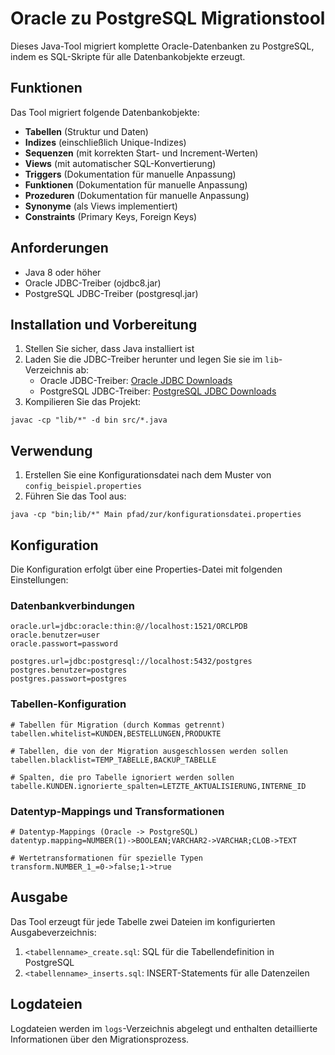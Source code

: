 # Oracle zu PostgreSQL Migrationstool

Dieses Java-Tool migriert komplette Oracle-Datenbanken zu PostgreSQL, indem es SQL-Skripte für alle Datenbankobjekte erzeugt.

## Funktionen

Das Tool migriert folgende Datenbankobjekte:
- **Tabellen** (Struktur und Daten)
- **Indizes** (einschließlich Unique-Indizes)
- **Sequenzen** (mit korrekten Start- und Increment-Werten)
- **Views** (mit automatischer SQL-Konvertierung)
- **Triggers** (Dokumentation für manuelle Anpassung)
- **Funktionen** (Dokumentation für manuelle Anpassung)
- **Prozeduren** (Dokumentation für manuelle Anpassung)
- **Synonyme** (als Views implementiert)
- **Constraints** (Primary Keys, Foreign Keys)

## Anforderungen

- Java 8 oder höher
- Oracle JDBC-Treiber (ojdbc8.jar)
- PostgreSQL JDBC-Treiber (postgresql.jar)

## Installation und Vorbereitung

1. Stellen Sie sicher, dass Java installiert ist
2. Laden Sie die JDBC-Treiber herunter und legen Sie sie im `lib`-Verzeichnis ab:
   - Oracle JDBC-Treiber: [Oracle JDBC Downloads](https://www.oracle.com/database/technologies/appdev/jdbc-downloads.html)
   - PostgreSQL JDBC-Treiber: [PostgreSQL JDBC Downloads](https://jdbc.postgresql.org/download/)
3. Kompilieren Sie das Projekt:

```
javac -cp "lib/*" -d bin src/*.java
```

## Verwendung

1. Erstellen Sie eine Konfigurationsdatei nach dem Muster von `config_beispiel.properties`
2. Führen Sie das Tool aus:

```
java -cp "bin;lib/*" Main pfad/zur/konfigurationsdatei.properties
```

## Konfiguration

Die Konfiguration erfolgt über eine Properties-Datei mit folgenden Einstellungen:

### Datenbankverbindungen

```
oracle.url=jdbc:oracle:thin:@//localhost:1521/ORCLPDB
oracle.benutzer=user
oracle.passwort=password

postgres.url=jdbc:postgresql://localhost:5432/postgres
postgres.benutzer=postgres
postgres.passwort=postgres
```

### Tabellen-Konfiguration

```
# Tabellen für Migration (durch Kommas getrennt)
tabellen.whitelist=KUNDEN,BESTELLUNGEN,PRODUKTE

# Tabellen, die von der Migration ausgeschlossen werden sollen
tabellen.blacklist=TEMP_TABELLE,BACKUP_TABELLE

# Spalten, die pro Tabelle ignoriert werden sollen
tabelle.KUNDEN.ignorierte_spalten=LETZTE_AKTUALISIERUNG,INTERNE_ID
```

### Datentyp-Mappings und Transformationen

```
# Datentyp-Mappings (Oracle -> PostgreSQL)
datentyp.mapping=NUMBER(1)->BOOLEAN;VARCHAR2->VARCHAR;CLOB->TEXT

# Wertetransformationen für spezielle Typen
transform.NUMBER_1_=0->false;1->true
```

## Ausgabe

Das Tool erzeugt für jede Tabelle zwei Dateien im konfigurierten Ausgabeverzeichnis:

1. `<tabellenname>_create.sql`: SQL für die Tabellendefinition in PostgreSQL
2. `<tabellenname>_inserts.sql`: INSERT-Statements für alle Datenzeilen

## Logdateien

Logdateien werden im `logs`-Verzeichnis abgelegt und enthalten detaillierte Informationen über den Migrationsprozess.

